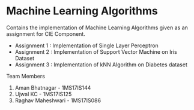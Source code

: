 # Machine Learning Algorithms

Contains the implementation of Machine Learning Algorithms given as an assignment for CIE Component.

- Assignment 1 : Implementation of Single Layer Perceptron
- Assignment 2 : Implementation of Support Vector Machine on Iris Dataset
- Assignment 3 : Implementation of kNN Algorithm on Diabetes dataset

Team Members

1. Aman Bhatnagar - 1MS17IS144
2. Ujwal KC - 1MS17IS125
3. Raghav Maheshwari - 1MS17IS086

